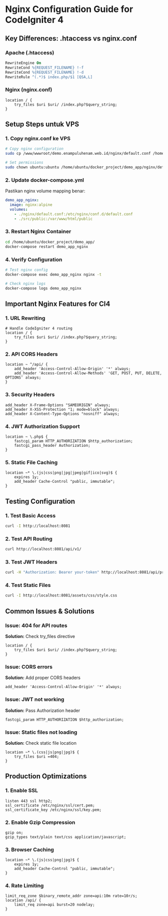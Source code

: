 # Nginx Configuration Guide for CodeIgniter 4

## Key Differences: .htaccess vs nginx.conf

### Apache (.htaccess)
```apache
RewriteEngine On
RewriteCond %{REQUEST_FILENAME} !-f
RewriteCond %{REQUEST_FILENAME} !-d
RewriteRule ^(.*)$ index.php/$1 [QSA,L]
```

### Nginx (nginx.conf)
```nginx
location / {
    try_files $uri $uri/ /index.php?$query_string;
}
```

## Setup Steps untuk VPS

### 1. Copy nginx.conf ke VPS
```bash
# Copy nginx configuration
sudo cp /www/wwwroot/demo.enampuluhenam.web.id/nginx/default.conf /home/ubuntu/docker_project/demo_app/nginx/

# Set permissions
sudo chown ubuntu:ubuntu /home/ubuntu/docker_project/demo_app/nginx/default.conf
```

### 2. Update docker-compose.yml
Pastikan nginx volume mapping benar:
```yaml
demo_app_nginx:
  image: nginx:alpine
  volumes:
    - ./nginx/default.conf:/etc/nginx/conf.d/default.conf
    - ./src/public:/var/www/html/public
```

### 3. Restart Nginx Container
```bash
cd /home/ubuntu/docker_project/demo_app/
docker-compose restart demo_app_nginx
```

### 4. Verify Configuration
```bash
# Test nginx config
docker-compose exec demo_app_nginx nginx -t

# Check nginx logs
docker-compose logs demo_app_nginx
```

## Important Nginx Features for CI4

### 1. URL Rewriting
```nginx
# Handle CodeIgniter 4 routing
location / {
    try_files $uri $uri/ /index.php?$query_string;
}
```

### 2. API CORS Headers
```nginx
location ~ ^/api/ {
    add_header 'Access-Control-Allow-Origin' '*' always;
    add_header 'Access-Control-Allow-Methods' 'GET, POST, PUT, DELETE, OPTIONS' always;
}
```

### 3. Security Headers
```nginx
add_header X-Frame-Options "SAMEORIGIN" always;
add_header X-XSS-Protection "1; mode=block" always;
add_header X-Content-Type-Options "nosniff" always;
```

### 4. JWT Authorization Support
```nginx
location ~ \.php$ {
    fastcgi_param HTTP_AUTHORIZATION $http_authorization;
    fastcgi_pass_header Authorization;
}
```

### 5. Static File Caching
```nginx
location ~* \.(js|css|png|jpg|jpeg|gif|ico|svg)$ {
    expires 1y;
    add_header Cache-Control "public, immutable";
}
```

## Testing Configuration

### 1. Test Basic Access
```bash
curl -I http://localhost:8081
```

### 2. Test API Routing
```bash
curl http://localhost:8081/api/v1/
```

### 3. Test JWT Headers
```bash
curl -H "Authorization: Bearer your-token" http://localhost:8081/api/protected
```

### 4. Test Static Files
```bash
curl -I http://localhost:8081/assets/css/style.css
```

## Common Issues & Solutions

### Issue: 404 for API routes
**Solution:** Check try_files directive
```nginx
location / {
    try_files $uri $uri/ /index.php?$query_string;
}
```

### Issue: CORS errors
**Solution:** Add proper CORS headers
```nginx
add_header 'Access-Control-Allow-Origin' '*' always;
```

### Issue: JWT not working
**Solution:** Pass Authorization header
```nginx
fastcgi_param HTTP_AUTHORIZATION $http_authorization;
```

### Issue: Static files not loading
**Solution:** Check static file location
```nginx
location ~* \.(css|js|png|jpg)$ {
    try_files $uri =404;
}
```

## Production Optimizations

### 1. Enable SSL
```nginx
listen 443 ssl http2;
ssl_certificate /etc/nginx/ssl/cert.pem;
ssl_certificate_key /etc/nginx/ssl/key.pem;
```

### 2. Enable Gzip Compression
```nginx
gzip on;
gzip_types text/plain text/css application/javascript;
```

### 3. Browser Caching
```nginx
location ~* \.(js|css|png|jpg)$ {
    expires 1y;
    add_header Cache-Control "public, immutable";
}
```

### 4. Rate Limiting
```nginx
limit_req_zone $binary_remote_addr zone=api:10m rate=10r/s;
location /api/ {
    limit_req zone=api burst=20 nodelay;
}
```
